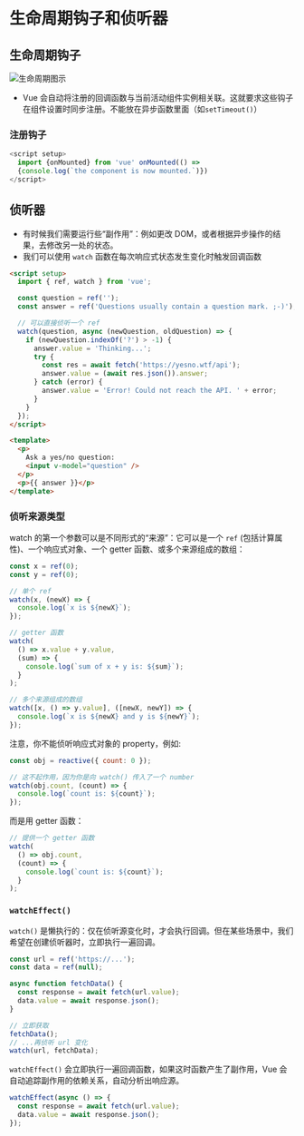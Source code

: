 # 生命周期钩子和侦听器

## 生命周期钩子

![生命周期图示](https://staging-cn.vuejs.org/assets/lifecycle.16e4c08e.png '生命周期图示')

- Vue 会自动将注册的回调函数与当前活动组件实例相关联。这就要求这些钩子在组件设置时同步注册。不能放在异步函数里面（如`setTimeout()`）

### 注册钩子

```javascript
<script setup>
  import {onMounted} from 'vue' onMounted(() =>
  {console.log(`the component is now mounted.`)})
</script>
```

## 侦听器

- 有时候我们需要运行些“副作用”：例如更改 DOM，或者根据异步操作的结果，去修改另一处的状态。
- 我们可以使用 `watch` 函数在每次响应式状态发生变化时触发回调函数

```html
<script setup>
  import { ref, watch } from 'vue';

  const question = ref('');
  const answer = ref('Questions usually contain a question mark. ;-)');

  // 可以直接侦听一个 ref
  watch(question, async (newQuestion, oldQuestion) => {
    if (newQuestion.indexOf('?') > -1) {
      answer.value = 'Thinking...';
      try {
        const res = await fetch('https://yesno.wtf/api');
        answer.value = (await res.json()).answer;
      } catch (error) {
        answer.value = 'Error! Could not reach the API. ' + error;
      }
    }
  });
</script>

<template>
  <p>
    Ask a yes/no question:
    <input v-model="question" />
  </p>
  <p>{{ answer }}</p>
</template>
```

### 侦听来源类型

watch 的第一个参数可以是不同形式的“来源”：它可以是一个 `ref` (包括计算属性)、一个响应式对象、一个 getter 函数、或多个来源组成的数组：

```javascript
const x = ref(0);
const y = ref(0);

// 单个 ref
watch(x, (newX) => {
  console.log(`x is ${newX}`);
});

// getter 函数
watch(
  () => x.value + y.value,
  (sum) => {
    console.log(`sum of x + y is: ${sum}`);
  }
);

// 多个来源组成的数组
watch([x, () => y.value], ([newX, newY]) => {
  console.log(`x is ${newX} and y is ${newY}`);
});
```

注意，你不能侦听响应式对象的 property，例如:

```javascript
const obj = reactive({ count: 0 });

// 这不起作用，因为你是向 watch() 传入了一个 number
watch(obj.count, (count) => {
  console.log(`count is: ${count}`);
});
```

而是用 getter 函数：

```javascript
// 提供一个 getter 函数
watch(
  () => obj.count,
  (count) => {
    console.log(`count is: ${count}`);
  }
);
```

### `watchEffect()`

`watch()` 是懒执行的：仅在侦听源变化时，才会执行回调。但在某些场景中，我们希望在创建侦听器时，立即执行一遍回调。

```javascript
const url = ref('https://...');
const data = ref(null);

async function fetchData() {
  const response = await fetch(url.value);
  data.value = await response.json();
}

// 立即获取
fetchData();
// ...再侦听 url 变化
watch(url, fetchData);
```

`watchEffect()` 会立即执行一遍回调函数，如果这时函数产生了副作用，Vue 会自动追踪副作用的依赖关系，自动分析出响应源。

```javascript
watchEffect(async () => {
  const response = await fetch(url.value);
  data.value = await response.json();
});
```
